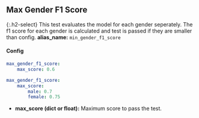 
## Max Gender F1 Score

<div class="main-docs" markdown="1"><div class="h3-box" markdown="1">

{:.h2-select}
This test evaluates the model for each gender seperately. The f1 score for each gender is calculated and test is passed if they are smaller than config.
**alias_name:** `min_gender_f1_score`

</div><div class="h3-box" markdown="1">

#### Config
```yaml
max_gender_f1_score:
    max_score: 0.6
```
```yaml
max_gender_f1_score:
    max_score:
        male: 0.7
        female: 0.75
```
- **max_score (dict or float):** Maximum score to pass the test.
<!-- #### Examples -->


</div></div>